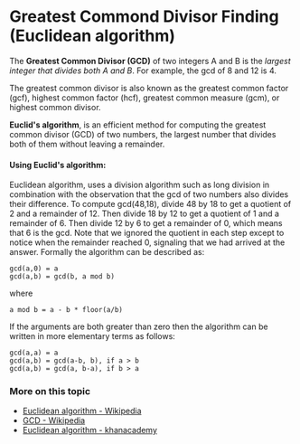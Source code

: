 # Greatest Commond Divisor Finding (Euclidean algorithm)

The **Greatest Common Divisor (GCD)** of two integers A and B is the *largest integer that divides both A and B*. For example, the gcd of 8 and 12 is 4.

The greatest common divisor is also known as the greatest common factor (gcf), highest common factor (hcf), greatest common measure (gcm), or highest common divisor.

**Euclid's algorithm**, is an efficient method for computing the greatest common divisor (GCD) of two numbers, the largest number that divides both of them without leaving a remainder.

#### Using Euclid's algorithm:

Euclidean algorithm, uses a division algorithm such as long division in combination with the observation that the gcd of two numbers also divides their difference. To compute gcd(48,18), divide 48 by 18 to get a quotient of 2 and a remainder of 12. Then divide 18 by 12 to get a quotient of 1 and a remainder of 6. Then divide 12 by 6 to get a remainder of 0, which means that 6 is the gcd. Note that we ignored the quotient in each step except to notice when the remainder reached 0, signaling that we had arrived at the answer. Formally the algorithm can be described as:

```
gcd(a,0) = a
gcd(a,b) = gcd(b, a mod b)
```

where

```
a mod b = a - b * floor(a/b)
```

If the arguments are both greater than zero then the algorithm can be written in more elementary terms as follows:

```
gcd(a,a) = a
gcd(a,b) = gcd(a-b, b), if a > b
gcd(a,b) = gcd(a, b-a), if b > a
```

### More on this topic
- [Euclidean algorithm - Wikipedia](https://en.wikipedia.org/wiki/Euclidean_algorithm)
- [GCD - Wikipedia](https://en.wikipedia.org/wiki/Greatest_common_divisor)
- [Euclidean algorithm - khanacademy](https://www.khanacademy.org/computing/computer-science/cryptography/modarithmetic/a/the-euclidean-algorithm)
